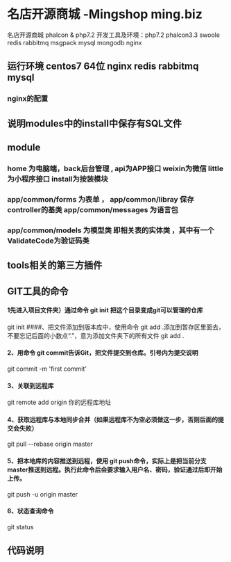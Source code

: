 # 名店开源商城 -Mingshop  ming.biz 
名店开源商城  phalcon &amp; php7.2
开发工具及环境：php7.2 phalcon3.3 swoole redis rabbitmq msgpack mysql  mongodb nginx

## 运行环境 centos7 64位 nginx redis rabbitmq mysql 
### nginx的配置 
## 说明modules中的install中保存有SQL文件

## module
### home 为电脑端，back后台管理 , api为APP接口 weixin为微信 little为小程序接口  install为按装模块
### app/common/forms 为表单  ， app/common/libray 保存controller的基类 app/common/messages 为语言包 
### app/common/models 为模型类 即相关表的实体类 ，其中有一个ValidateCode为验证码类

## tools相关的第三方插件 

## GIT工具的命令
#### 1先进入项目文件夹）通过命令 git init 把这个目录变成git可以管理的仓库
git init 
####、把文件添加到版本库中，使用命令 git add .添加到暂存区里面去，不要忘记后面的小数点“.”，意为添加文件夹下的所有文件
git add .
#### 2、用命令 git commit告诉Git，把文件提交到仓库。引号内为提交说明
git commit -m 'first commit'
#### 3、关联到远程库
git remote add origin 你的远程库地址
#### 4、获取远程库与本地同步合并（如果远程库不为空必须做这一步，否则后面的提交会失败）
git pull --rebase origin master
#### 5、把本地库的内容推送到远程，使用 git push命令，实际上是把当前分支master推送到远程。执行此命令后会要求输入用户名、密码，验证通过后即开始上传。
git push -u origin master
#### 6、状态查询命令
git status

## 代码说明


